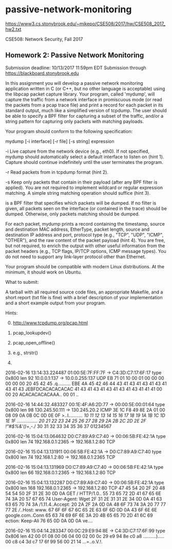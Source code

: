 # passive-network-monitoring
https://www3.cs.stonybrook.edu/~mikepo/CSE508/2017/hw/CSE508_2017_hw2.txt

CSE508: Network Security, Fall 2017

Homework 2: Passive Network Monitoring
-------------------------------------------------------------------------------

Submission deadline: 10/13/2017 11:59pm EDT
Submission through https://blackboard.stonybrook.edu


In this assignment you will develop a passive network monitoring application
written in C (or C++, but no other language is acceptable) using the libpcap
packet capture library. Your program, called 'mydump', will capture the
traffic from a network interface in promiscuous mode (or read the packets from
a pcap trace file) and print a record for each packet in its standard output,
much like a simplified version of tcpdump. The user should be able to specify
a BPF filter for capturing a subset of the traffic, and/or a string pattern
for capturing only packets with matching payloads.

Your program should conform to the following specification:

mydump [-i interface] [-r file] [-s string] expression

-i  Live capture from the network device <interface> (e.g., eth0). If not
    specified, mydump should automatically select a default interface to
    listen on (hint 1). Capture should continue indefinitely until the user
    terminates the program.

-r  Read packets from <file> in tcpdump format (hint 2).

-s  Keep only packets that contain <string> in their payload (after any BPF
    filter is applied). You are not required to implement wildcard or regular
    expression matching. A simple string matching operation should suffice
    (hint 3).

<expression> is a BPF filter that specifies which packets will be dumped. If
no filter is given, all packets seen on the interface (or contained in the
trace) should be dumped. Otherwise, only packets matching <expression> should
be dumped.

For each packet, mydump prints a record containing the timestamp, source and
destination MAC address, EtherType, packet length, source and destination IP
address and port, protocol type (e.g., "TCP", "UDP", "ICMP", "OTHER"), and the
raw content of the packet payload (hint 4). You are free, but not required, to
enrich the output with other useful information from the packet headers (e.g.,
TCP flags, IP/TCP options, ICMP message types). You do not need to support any
link-layer protocol other than Ethernet.

Your program should be compatible with modern Linux distributions. At the
minimum, it should work on Ubuntu.

What to submit:

A tarball with all required source code files, an appropriate Makefile, and a
short report (txt file is fine) with a brief description of your implementation
and a short example output from your program.


Hints:

0. http://www.tcpdump.org/pcap.html

1. pcap_lookupdev()

2. pcap_open_offline()

3. e.g., strstr()

4. 

2016-02-16 13:14:33.224487 01:00:5E:7F:FF:7F -> C4:3D:C7:17:6F:17 type 0x800 len 92
10.0.0.1:137 -> 10.0.0.255:137 UDP
EB 71 01 10 00 01 00 00 00 00 00 00 20 45 42 45  .q.......... EBE
4A 45 42 46 44 43 41 43 41 43 41 43 41 43 41 43  JEBFDCACACACACAC
41 43 41 43 41 43 41 43 41 43 41 41 41 00 00 20  ACACACACACAAA..
00 01                                            ..

2016-02-16 14:44:32.483327 00:1E:4F:A6:2D:77 -> 00:00:5E:00:01:64 type 0x800 len 98
130.245.50.111 -> 130.245.20.2 ICMP
3E 1C F8 49 8E 2A 01 00 08 09 0A 0B 0C 0D 0E 0F  >..I.*..........
10 11 12 13 14 15 16 17 18 19 1A 1B 1C 1D 1E 1F  ................
20 21 22 23 24 25 26 27 28 29 2A 2B 2C 2D 2E 2F   !"#$%&'()*+,-./
30 31 32 33 34 35 36 37                          01234567

2016-02-16 15:04:13.064632 D0:C7:89:A9:C7:40 -> 00:06:5B:FE:42:1A type 0x800 len 74
192.168.0.1:2365 -> 192.168.1.2:80 TCP

2016-02-16 15:04:13.131911 00:06:5B:FE:42:1A -> D0:C7:89:A9:C7:40 type 0x800 len 74
192.168.1.2:80 -> 192.168.0.1:2365 TCP

2016-02-16 15:04:13.131969 D0:C7:89:A9:C7:40 -> 00:06:5B:FE:42:1A type 0x800 len 66
192.168.0.1:2365 -> 192.168.1.2:80 TCP

2016-02-16 15:04:13.132287 D0:C7:89:A9:C7:40 -> 00:06:5B:FE:42:1A type 0x800 len 168
192.168.0.1:2365 -> 192.168.1.2:80 TCP
47 45 54 20 2F 20 48 54 54 50 2F 31 2E 30 0D 0A  GET / HTTP/1.0..
55 73 65 72 2D 41 67 65 6E 74 3A 20 57 67 65 74  User-Agent: Wget
2F 31 2E 31 31 2E 34 0D 0A 41 63 63 65 70 74 3A  /1.11.4..Accept:
20 2A 2F 2A 0D 0A 48 6F 73 74 3A 20 77 77 77 2E   */*..Host: www.
67 6F 6F 67 6C 65 2E 63 6F 6D 0D 0A 43 6F 6E 6E  google.com..Conn
65 63 74 69 6F 6E 3A 20 4B 65 65 70 2D 41 6C 69  ection: Keep-Ali
76 65 0D 0A 0D 0A                                ve....

2016-02-16 15:04:14.283347 00:0C:29:E9:94:8E -> C4:3D:C7:17:6F:99 type 0x806 len 42
00 01 08 00 06 04 00 02 00 0c 29 e9 94 8e c0 a8  ..........).....
00 c8 c4 3d c7 17 6f 99 56 00 21 14              ...=..o.V.!.
